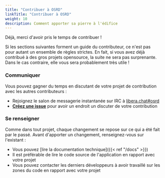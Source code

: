 ```yaml
---
title: "Contribuer à OSRD"
linkTitle: "Contribuer à OSRD"
weight: 10
description: Comment apporter sa pierre à l'édifice
---
```


Déjà, merci d'avoir pris le temps de contribuer !

Si les sections suivantes forment un guide du contributeur, ce n'est pas pour autant un ensemble de règles strictes. En fait, si vous avez déjà contribué à des gros projets opensource, la suite ne sera pas surprenante. Dans le cas contraire, elle vous sera probablement très utile !

### Communiquer

Vous pouvez gagner du temps en discutant de votre projet de contribution avec les autres contributeurs :

- Rejoignez le salon de messagerie instantanée sur IRC à [libera.chat#osrd](https://web.libera.chat/#osrd)
- [**Créez une issue**](https://github.com/osrd-project/osrd/issues/new/choose) pour avoir un endroit un discuter de votre contribution

### Se renseigner

Comme dans tout projet, chaque changement se repose sur ce qui a été fait par le passé.
Avant d'apporter un changement, renseignez-vous sur l'existant :

- Vous pouvez [lire la documentation technique]({{< ref "/docs" >}})
- Il est préférable de lire le code source de l'application en rapport avec votre projet
- Vous pouvez contacter les derniers développeurs à avoir travaillé sur les zones du code en rapport avec votre projet
